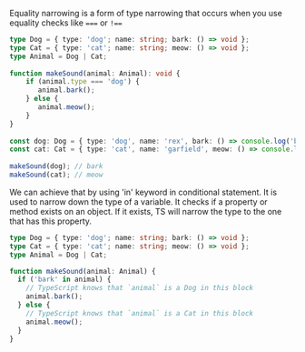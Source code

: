 
Equality narrowing is a form of type narrowing that occurs when you use equality checks like `===` or `!==`

```ts
type Dog = { type: 'dog'; name: string; bark: () => void };  
type Cat = { type: 'cat'; name: string; meow: () => void };  
type Animal = Dog | Cat;  
  
function makeSound(animal: Animal): void {  
    if (animal.type === 'dog') {  
       animal.bark();  
    } else {  
       animal.meow();  
    }  
}  
  
const dog: Dog = { type: 'dog', name: 'rex', bark: () => console.log('bark') };  
const cat: Cat = { type: 'cat', name: 'garfield', meow: () => console.log('meow') };  
  
makeSound(dog); // bark
makeSound(cat); // meow
```


We can achieve that by using 'in' keyword in conditional statement. It is used to narrow down the type of a variable. It checks if a property or method exists on an object. If it exists, TS will narrow the type to the one that has this property.

```ts
type Dog = { type: 'dog'; name: string; bark: () => void };  
type Cat = { type: 'cat'; name: string; meow: () => void };  
type Animal = Dog | Cat;

function makeSound(animal: Animal) {  
  if ('bark' in animal) {  
    // TypeScript knows that `animal` is a Dog in this block  
    animal.bark();  
  } else {  
    // TypeScript knows that `animal` is a Cat in this block  
    animal.meow();  
  }  
}
```